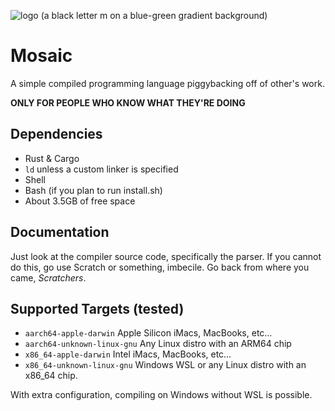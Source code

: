 ![logo (a black letter m on a blue-green gradient background)](icons/mosaic-logo.svg)

# Mosaic

A simple compiled programming language piggybacking off of other's
work.

**ONLY FOR PEOPLE WHO KNOW WHAT THEY'RE DOING**

## Dependencies
* Rust & Cargo
* `ld` unless a custom linker is specified
* Shell
* Bash (if you plan to run install.sh)
* About 3.5GB of free space

## Documentation
Just look at the compiler source code, specifically the parser.
If you cannot do this, go use Scratch or something, imbecile.
Go back from where you came, *Scratchers*.

## Supported Targets (tested)
* `aarch64-apple-darwin` Apple Silicon iMacs, MacBooks, etc…
* `aarch64-unknown-linux-gnu` Any Linux distro with an ARM64 chip
* `x86_64-apple-darwin` Intel iMacs, MacBooks, etc…
* `x86_64-unknown-linux-gnu` Windows WSL or any Linux distro with an x86_64 chip.

With extra configuration, compiling on Windows without WSL is possible.